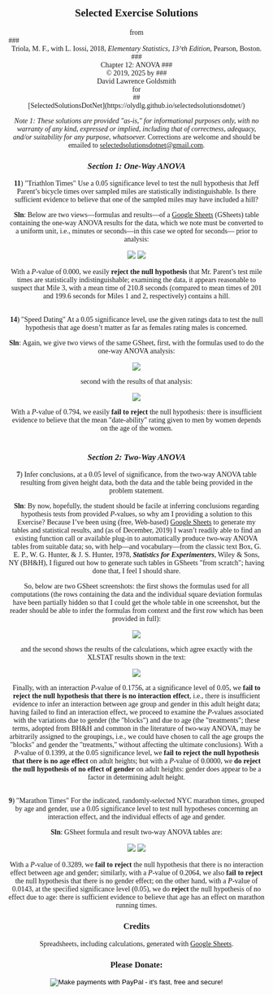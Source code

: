 <style>
body {font-family: Palatino;}
</style>

## <center>Selected Exercise Solutions
<center>from</center>
### <center>Triola, M. F., with L. Iossi, 2018, <i>Elementary Statistics, 13^th Edition</i>, Pearson, Boston.
### <center>Chapter 12: ANOVA 
### <center>&copy; 2019, 2025 by
### <center>David Lawrence Goldsmith
<center>for</center>
## <center>[SelectedSolutionsDotNet](https://olydlg.github.io/selectedsolutionsdotnet/)</center>

<i>Note 1:  These solutions are provided "as-is," for informational purposes only, with no warranty of any kind, expressed or implied, including that of correctness, adequacy, and/or suitability for any purpose, whatsoever.</i> Corrections are welcome and should be emailed to selectedsolutionsdotnet@gmail.com.

### _Section 1: One-Way ANOVA_

__11__) "Triathlon Times" Use a 0.05 significance level to test the null hypothesis that Jeff Parent’s bicycle times over sampled miles are statistically indistinguishable. Is there sufficient evidence to believe that one of the sampled miles may have included a hill?

__Sln__: Below are two views&mdash;formulas and results&mdash;of a [Google Sheets](https://docs.google.com/spreadsheets) (GSheets) table containing the one-way ANOVA results for the data, which we note must be converted to a uniform unit, i.e., minutes or seconds&mdash;in this case we opted for seconds&mdash; prior to analysis:

<img src="./TroilaC12S1E11a.png" style="max-width: 100%">

<img src="./TroilaC12S1E11b.png">

With a $P$-value of 0.000, we easily __reject the null hypothesis__ that Mr. Parent’s test mile times are statistically indistinguishable; examining the data, it appears reasonable to suspect that Mile 3, with a mean time of 210.8 seconds (compared to mean times of 201 and 199.6 seconds for Miles 1 and 2, respectively) contains a hill.
<br><br>

__14__) "Speed Dating" At a 0.05 significance level, use the given ratings data to test the null hypothesis that age doesn’t matter as far as females rating males is concerned.

__Sln__: Again, we give two views of the same GSheet, first, with the formulas used to do the one-way ANOVA analysis:

<img src="./TroilaC12S1E14a.png">

second with the results of that analysis:

<img src="./TroilaC12S1E14b.png">

With a $P$-value of $0.794$, we easily <b>fail to reject</b> the null hypothesis: there is insufficient evidence to believe that the mean "date-ability" rating given to men by women depends on the age of the women.
<br><br>

### _Section 2: Two-Way ANOVA_

__7__) Infer conclusions, at a 0.05 level of significance, from the two-way ANOVA table resulting from given height data, both the data and the table being provided in the problem statement. 

__Sln__: By now, hopefully, the student should be facile at inferring conclusions regarding hypothesis tests from provided $P$-values, so why am I providing a solution to this Exercise? Because I’ve been using (free, Web-based) [Google Sheets](https://docs.google.com/spreadsheets) to generate my tables and statistical results, and (as of December, 2019) I wasn’t readily able to find an existing function call or available plug-in to automatically produce two-way ANOVA tables from suitable data; so, with help&mdash;and vocabulary&mdash;from the classic text Box, G. E. P., W. G. Hunter, & J. S. Hunter, 1978, ___Statistics for Experimenters___, Wiley & Sons, NY (BH&H), I figured out how to generate such tables in GSheets "from scratch"; having done that, I feel I should share.

So, below are two GSheet screenshots: the first shows the formulas used for all computations (the rows containing the data and the individual square deviation formulas have been partially hidden so that I could get the whole table in one screenshot, but the reader should be able to infer the formulas from context and the first row which has been provided in full):

<img src="./TroilaC12S2E7a.png" style="max-width: 100%">
 
and the second shows the results of the calculations, which agree exactly with the XLSTAT results shown in the text:

<img src="./TroilaC12S2E7b.png">

Finally, with an interaction $P$-value of 0.1756, at a significance level of 0.05, we __fail to reject the null hypothesis that there is no interaction effect__, i.e., there is insufficient evidence to infer an interaction between age group and gender in this adult height data; having failed to find an interaction effect, we proceed to examine the $P$-values associated with the variations due to gender (the "blocks") and due to age (the "treatments"; these terms, adopted from BH&H and common in the literature of two-way ANOVA, may be arbitrarily assigned to the groupings, i.e., we could have chosen to call the age groups the "blocks" and gender the "treatments," without affecting the ultimate conclusions). With a $P$-value of 0.1399, at the 0.05 significance level, we __fail to reject the null hypothesis that there is no age effect__ on adult heights; but with a $P$-value of 0.0000, we __do reject the null hypothesis of no effect of gender__ on adult heights: gender does appear to be a factor in determining adult height.
<br><br>

__9__) "Marathon Times" For the indicated, randomly-selected NYC marathon times, grouped by age and gender, use a 0.05 significance level to test null hypotheses concerning an interaction effect, and the individual effects of age and gender. 

__Sln__: GSheet formula and result two-way ANOVA tables are:

<img src="./TroilaC12S2E9a.png" style="max-width: 100%">

<img src="./TroilaC12S2E9b.png">

With a $P$-value of 0.3289, we __fail to reject__ the null hypothesis that there is no interaction effect between age and gender; similarly, with a $P$-value of 0.2064, we also __fail to reject__ the null hypothesis that there is no gender effect; on the other hand, with a $P$-value of 0.0143, at the specified significance level (0.05), we do __reject__ the null hypothesis of no effect due to age: there is sufficient evidence to believe that age has an effect on marathon running times.


<a name="Credits"></a>
### Credits
Spreadsheets, including calculations, generated with [Google Sheets](https://docs.google.com/spreadsheets).

### Please Donate:
<form action="https://www.paypal.com/cgi-bin/webscr"
          method="post"><input name="cmd"
            value="_xclick" type="hidden"> <input name="business"
            value="dgoldsmith_89@alumni.brown.edu" type="hidden"> <input
            name="item_name" value="SelectedSolutions Donation"
            type="hidden"> <input name="cn" value="Special Instructions
            (optional" type="hidden"> <input
            src="https://www.paypal.com/images/x-click-but04.gif"
            name="submit" alt="Make payments with PayPal - it's fast,
            free and secure!" align="middle" border="0" type="image"></form>



